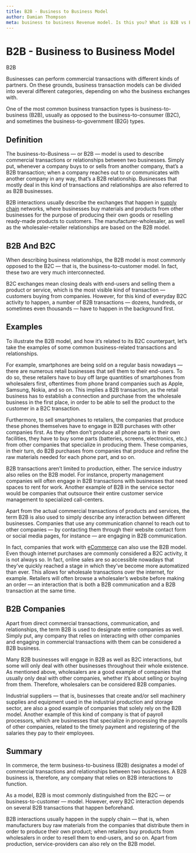 ```yaml
---
title: B2B - Business to Business Model
author: Damian Thompson
meta: business to business Revenue model. Is this you? What is B2B vs B2C?  
---
```


# B2B - Business to Business Model

B2B

Businesses can perform commercial transactions with different kinds of partners. On these grounds, business transaction models can be divided into several different categories, depending on who the business exchanges with.

One of the most common business transaction types is business-to-business (B2B), usually as opposed to the business-to-consumer (B2C), and sometimes the business-to-government (B2G) types.

## Definition

The business-to-Business — or B2B — model is used to describe commercial transactions or relationships between two businesses. Simply put, whenever a company buys to or sells from another company, that’s a B2B transaction; when a company reaches out to or communicates with another company in any way, that’s a B2B relationship. Businesses that mostly deal in this kind of transactions and relationships are also referred to as B2B businesses.

B2B interactions usually describe the exchanges that happen in [supply chain](https://www.investopedia.com/terms/s/supplychain.asp) networks, where businesses buy materials and products from other businesses for the purpose of producing their own goods or reselling ready-made products to customers. The manufacturer-wholesaler, as well as the wholesaler-retailer relationships are based on the B2B model.

## B2B And B2C

When describing business relationships, the B2B model is most commonly opposed to the B2C — that is, the business-to-customer model. In fact, these two are very much interconnected.

B2C exchanges mean closing deals with end-users and selling them a product or service, which is the most visible kind of transaction — customers buying from companies. However, for this kind of everyday B2C activity to happen, a number of B2B transactions — dozens, hundreds, or sometimes even thousands — have to happen in the background first.

## Examples

To illustrate the B2B model, and how it’s related to its B2C counterpart, let’s take the examples of some common business-related transactions and relationships.

For example, smartphones are being sold on a regular basis nowadays — there are numerous retail businesses that sell them to their end-users. To do so, these retailers have to buy off large quantities of smartphones from wholesalers first, oftentimes from phone brand companies such as Apple, Samsung, Nokia, and so on. This implies a B2B transaction, as the retail business has to establish a connection and purchase from the wholesale business in the first place, in order to be able to sell the product to the customer in a B2C transaction.

Furthermore, to sell smartphones to retailers, the companies that produce these phones themselves have to engage in B2B purchases with other companies first. As they often don’t produce all phone parts in their own facilities, they have to buy some parts (batteries, screens, electronics, etc.) from other companies that specialize in producing them. These companies, in their turn, do B2B purchases from companies that produce and refine the raw materials needed for each phone part, and so on.

B2B transactions aren’t limited to production, either. The service industry also relies on the B2B model. For instance, property management companies will often engage in B2B transactions with businesses that need spaces to rent for work. Another example of B2B in the service sector would be companies that outsource their entire customer service management to specialized call-centers.

Apart from the actual commercial transactions of products and services, the term B2B is also used to simply describe any interaction between different businesses. Companies that use any communication channel to reach out to other companies — by contacting them through their website contact form or social media pages, for instance — are engaging in B2B communication.

In fact, companies that work with [eCommerce](https://ecommerceguide.com/guides/what-is-ecommerce/) can also use the B2B model. Even though internet purchases are commonly considered a B2C activity, it is not always so. In fact, online sales are so accessible nowadays that they’ve quickly reached a stage in which they’ve become more automatized than ever. This allows for wholesale transactions over the internet, for example. Retailers will often browse a wholesaler’s website before making an order — an interaction that is both a B2B communication and a B2B transaction at the same time.

## B2B Companies

Apart from direct commercial transactions, communication, and relationships, the term B2B is used to designate entire companies as well. Simply put, any company that relies on interacting with other companies and engaging in commercial transactions with them can be considered a B2B business.

Many B2B businesses will engage in B2B as well as B2C interactions, but some will only deal with other businesses throughout their whole existence. As mentioned above, wholesalers are a good example of companies that usually only deal with other companies, whether it’s about selling or buying from them. Therefore, wholesalers can be considered B2B companies.

Industrial suppliers — that is, businesses that create and/or sell machinery supplies and equipment used in the industrial production and storage sector, are also a good example of companies that solely rely on the B2B model. Another example of this kind of company is that of payroll processors, which are businesses that specialize in processing the payrolls of other companies, related to the timely payment and registering of the salaries they pay to their employees.

## Summary

In commerce, the term business-to-business (B2B) designates a model of commercial transactions and relationships between two businesses. A B2B business is, therefore, any company that relies on B2B interactions to function.

As a model, B2B is most commonly distinguished from the B2C — or business-to-customer — model. However, every B2C interaction depends on several B2B transactions that happen beforehand.

B2B interactions usually happen in the supply chain — that is, when manufacturers buy raw materials from the companies that distribute them in order to produce their own product; when retailers buy products from wholesalers in order to resell them to end-users, and so on. Apart from production, service-providers can also rely on the B2B model.